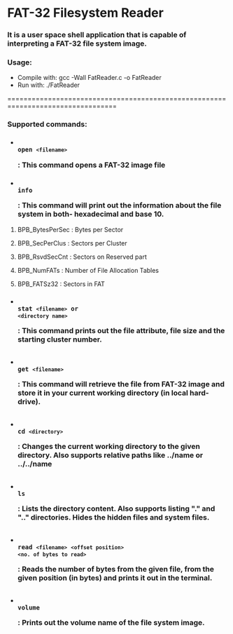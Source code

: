 # FAT-32 Filesystem Reader

### It is a user space shell application that is capable of interpreting a FAT-32 file system image.

### Usage: 
- Compile with: 	gcc -Wall FatReader.c -o FatReader
- Run with: 		./FatReader

=================================================================================
### Supported commands:

  - ### <p><code> open `<filename>` </code></p> : This command opens a FAT-32 image file
  #####
  - ### <p><code> info </code></p> : This command will print out the  information about the file system in both- hexadecimal and base 10.
 1) BPB_BytesPerSec : Bytes per Sector
 
 2) BPB_SecPerClus :    Sectors per Cluster
 
 3) BPB_RsvdSecCnt :    Sectors on Reserved part
 
 4) BPB_NumFATs :   Number of File Allocation Tables
 
 5) BPB_FATSz32 :   Sectors in FAT
 

- ### <p><code> stat `<filename>` or `<directory name>` </code></p> : This command prints out the file attribute, file size and the starting cluster number.
######
- ### <p><code> get `<filename>` </code></p> : This command will retrieve the file from FAT-32 image and store it in your current working directory (in local hard-drive).
######
- ### <p><code> cd `<directory>` </code></p> : Changes the current working directory to the given directory. Also supports relative paths like ../name or ../../name
######
- ### <p><code> ls  </code></p> : Lists the directory content. Also supports listing "." and ".." directories. Hides the hidden files and system files.
######
- ### <p><code> read `<filename>` `<offset position>` `<no. of bytes to read>` </code></p> : Reads the number of bytes from the given file, from the given position (in bytes) and prints it out in the terminal.
######
- ### <p><code> volume </code></p> : Prints out the volume name of the file system image.
